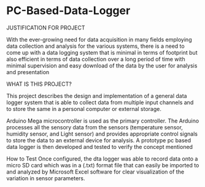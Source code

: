 # PC-Based-Data-Logger

JUSTIFICATION FOR PROJECT

With the ever-growing need for data acquisition in many fields employing data collection and analysis for the various systems, there is a need to come up with a data logging system that is minimal in terms of footprint but also efficient in terms of data collection 
over a long period of time with minimal supervision and easy download of the data by the user for analysis and presentation

WHAT IS THIS PROJECT?

This project describes the design and implementation of a general data logger system that is able to collect data from multiple input channels and to store the same in a personal computer or external storage.

Arduino Mega microcontroller is used as the primary controller. The Arduino processes all the sensory data from the sensors (temperature sensor, humidity sensor, and Light sensor) 
and provides appropriate control signals to store the data to an external device for analysis. 
A prototype pc based data logger is then developed and tested to verify the concept mentioned

How to Test 
Once configured, the dta logger was able to record data onto a micro SD card which was in a (.txt) format file that can easily be imported to and analyzed by Microsoft Excel software for clear visualization of the variation in sensor parameters.
